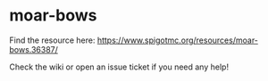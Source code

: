 # moar-bows
Find the resource here: https://www.spigotmc.org/resources/moar-bows.36387/

Check the wiki or open an issue ticket if you need any help!
